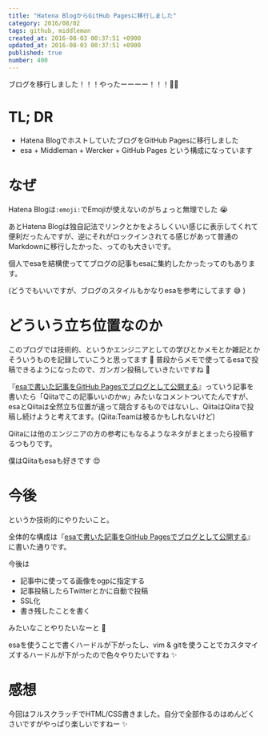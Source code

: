```yaml
---
title: "Hatena BlogからGitHub Pagesに移行しました"
category: 2016/08/02
tags: github, middleman
created_at: 2016-08-03 00:37:51 +0900
updated_at: 2016-08-03 00:37:51 +0900
published: true
number: 400
---
```


ブログを移行しました！！！やったーーーー！！！:tada::sparkles:

# TL; DR
* Hatena BlogでホストしていたブログをGitHub Pagesに移行しました
* esa + Middleman + Wercker + GitHub Pages という構成になっています

# なぜ
Hatena Blogは`:emoji:`でEmojiが使えないのがちょっと無理でした :sob:

あとHatena Blogは独自記法でリンクとかをよろしくいい感じに表示してくれて便利だったんですが、逆にそれがロックインされてる感じがあって普通のMarkdownに移行したかった、ってのも大きいです。

個人でesaを結構使っててブログの記事もesaに集約したかったってのもあります。

(どうでもいいですが、ブログのスタイルもかなりesaを参考にしてます :sweat_smile: )

# どういう立ち位置なのか
このブログでは技術的、というかエンジニアとしての学びとかメモとか雑記とかそういうものを記録していこうと思ってます :memo:
普段からメモで使ってるesaで投稿できるようになったので、ガンガン投稿していきたいですね :muscle: 

『[esaで書いた記事をGitHub Pagesでブログとして公開する](http://qiita.com/nownabe/items/915c44f19d5806058419)』っていう記事を書いたら「Qiitaでこの記事いいのかw」みたいなコメントついてたんですが、esaとQiitaは全然立ち位置が違って競合するものではないし、QiitaはQiitaで投稿し続けようと考えてます。(Qiita:Teamは被るかもしれないけど)

Qiitaには他のエンジニアの方の参考にもなるようなネタがまとまったら投稿するつもりです。

僕はQiitaもesaも好きです :heart_eyes: 

# 今後
というか技術的にやりたいこと。

全体的な構成は『[esaで書いた記事をGitHub Pagesでブログとして公開する](http://qiita.com/nownabe/items/915c44f19d5806058419)』に書いた通りです。

今後は

* 記事中に使ってる画像をogpに指定する
* 記事投稿したらTwitterとかに自動で投稿
* SSL化
* 書き残したことを書く

みたいなことやりたいなーと :thought_balloon: 

esaを使うことで書くハードルが下がったし、vim & gitを使うことでカスタマイズするハードルが下がったので色々やりたいですね :sparkles:

# 感想
今回はフルスクラッチでHTML/CSS書きました。自分で全部作るのはめんどくさいですがやっぱり楽しいですねー :sparkles:

